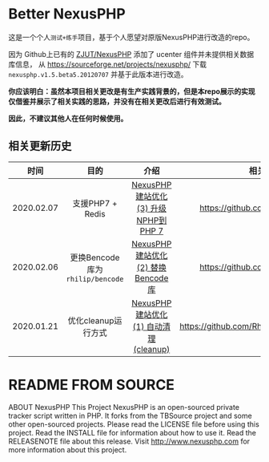 # Better NexusPHP

这是一个个人`测试+练手`项目，基于个人愿望对原版NexusPHP进行改造的repo。

因为 Github上已有的 [ZJUT/NexusPHP](https://github.com/ZJUT/NexusPHP) 添加了 ucenter 组件并未提供相关数据库信息，
从 https://sourceforge.net/projects/nexusphp/ 下载 `nexusphp.v1.5.beta5.20120707` 并基于此版本进行改造。 

**你应该明白：虽然本项目相关更改是有生产实践背景的，但是本repo展示的实现仅借鉴并展示了相关实践的思路，并没有在相关更改后进行有效测试。**

**因此，不建议其他人在任何时候使用。**

## 相关更新历史

| 时间 | 目的 | 介绍 | 相关commit或pr |
|:---:|:---:|:---:|:---:|
| 2020.02.07 | 支援PHP7 + Redis | [NexusPHP 建站优化 (3) 升级NPHP到PHP 7](https://blog.rhilip.info/archives/1188/) | <https://github.com/Rhilip/NexusPHP/pull/2> |
| 2020.02.06 | 更换Bencode库为`rhilip/bencode` | [NexusPHP 建站优化 (2) 替换 Bencode 库](https://blog.rhilip.info/archives/1187/)  |  <https://github.com/Rhilip/NexusPHP/pull/1> | 
| 2020.01.21 | 优化cleanup运行方式 | [NexusPHP 建站优化 (1) 自动清理 (cleanup)](https://blog.rhilip.info/archives/1178/) | <https://github.com/Rhilip/NexusPHP/commit/2a833ff> |

# README FROM SOURCE
ABOUT NexusPHP
This Project NexusPHP is an open-sourced private tracker script written in PHP.
It forks from the TBSource project and some other open-sourced projects.
Please read the LICENSE file before using this project.
Read the INSTALL file for information about how to use it.
Read the RELEASENOTE file about this release.
Visit http://www.nexusphp.com for more information about this project.
